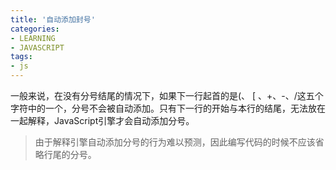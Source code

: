 ```yaml
---
title: '自动添加封号'
categories: 
- LEARNING
- JAVASCRIPT
tags:
- js
---
```

一般来说，在没有分号结尾的情况下，如果下一行起首的是(、 [ 、+、-、/这五个字符中的一个，分号不会被自动添加。只有下一行的开始与本行的结尾，无法放在一起解释，JavaScript引擎才会自动添加分号。


> 由于解释引擎自动添加分号的行为难以预测，因此编写代码的时候不应该省略行尾的分号。